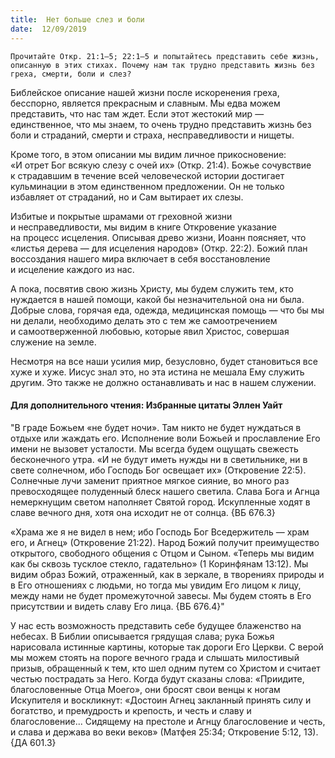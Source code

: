 ```yaml
---
title:  Нет больше слез и боли
date:  12/09/2019
---
```


`Прочитайте Откр. 21:1–5; 22:1–5 и попытайтесь представить себе жизнь, описанную в этих стихах. Почему нам так трудно представить жизнь без греха, смерти, боли и слез?`

Библейское описание нашей жизни после искоренения греха, бесспорно, является прекрасным и славным. Мы едва можем представить, что нас там ждет. Если этот жестокий мир — единственное, что мы знаем, то очень трудно представить жизнь без боли и страданий, смерти и страха, несправедливости и нищеты.

Кроме того, в этом описании мы видим личное прикосновение: «И отрет Бог всякую слезу с очей их» (Откр. 21:4). Божье сочувствие к страдавшим в течение всей человеческой истории достигает кульминации в этом единственном предложении. Он не только избавляет от страданий, но и Сам вытирает их слезы.

Избитые и покрытые шрамами от греховной жизни и несправедливости, мы видим в книге Откровение указание на процесс исцеления. Описывая древо жизни, Иоанн поясняет, что «листья дерева — для исцеления народов» (Откр. 22:2). Божий план воссоздания нашего мира включает в себя восстановление и исцеление каждого из нас.

А пока, посвятив свою жизнь Христу, мы будем служить тем, кто нуждается в нашей помощи, какой бы незначительной она ни была. Добрые слова, горячая еда, одежда, медицинская помощь — что бы мы ни делали, необходимо делать это с тем же самоотречением и самоотверженной любовью, которые явил Христос, совершая служение на земле.

Несмотря на все наши усилия мир, безусловно, будет становиться все хуже и хуже. Иисус знал это, но эта истина не мешала Ему служить другим. Это также не должно останавливать и нас в нашем служении.

#### Для дополнительного чтения: Избранные цитаты Эллен Уайт

"В граде Божьем «не будет ночи». Там никто не будет нуждаться в отдыхе или жаждать его. Исполнение воли Божьей и прославление Его имени не вызовет усталости. Мы всегда будем ощущать свежесть бесконечного утра. «И не будут иметь нужды ни в светильнике, ни в свете солнечном, ибо Господь Бог освещает их» (Откровение 22:5). Солнечные лучи заменит приятное мягкое сияние, во много раз превосходящее полуденный блеск нашего светила. Слава Бога и Агнца немеркнущим светом наполняет Святой город. Искупленные ходят в славе вечного дня, хотя она исходит не от солнца. {ВБ 676.3}

«Храма же я не видел в нем; ибо Господь Бог Вседержитель — храм его, и Агнец» (Откровение 21:22). Народ Божий получит преимущество открытого, свободного общения с Отцом и Сыном. «Теперь мы видим как бы сквозь тусклое стекло, гадательно» (1 Коринфянам 13:12). Мы видим образ Божий, отраженный, как в зеркале, в творениях природы и в Его отношениях с людьми, но тогда мы увидим Его лицом к лицу, между нами не будет промежуточной завесы. Мы будем стоять в Его присутствии и видеть славу Его лица. {ВБ 676.4}"

У нас есть возможность представить себе будущее блаженство на небесах. В Библии описывается грядущая слава; рука Божья нарисовала истинные картины, которые так дороги Его Церкви. С верой мы можем стоять на пороге вечного града и слышать милостивый призыв, обращенный к тем, кто шел одним путем со Христом и считает честью пострадать за Него. Когда будут сказаны слова: «Приидите, благословенные Отца Моего», они бросят свои венцы к ногам Искупителя и воскликнут: «Достоин Агнец закланный принять силу и богатство, и премудрость и крепость, и честь и славу и благословение... Сидящему на престоле и Агнцу благословение и честь, и слава и держава во веки веков» (Матфея 25:34; Откровение 5:12, 13). {ДА 601.3}